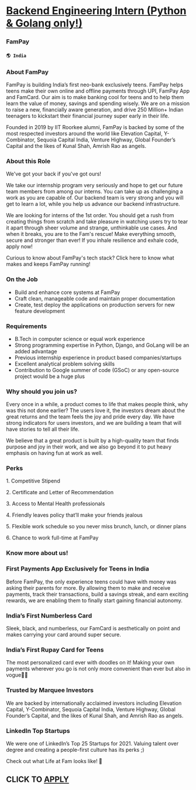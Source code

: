 # [Backend Engineering Intern (Python & Golang only!)](https://www.remotewlb.com/apply/backend-engineering-intern-python-golang-only)  
### FamPay  
#### `🌎 India`  

### About FamPay

FamPay is building India’s first neo-bank exclusively teens. FamPay helps teens make their own online and offline payments through UPI, FamPay App and FamCard. Our aim is to make banking cool for teens and to help them learn the value of money, savings and spending wisely. We are on a mission to raise a new, financially aware generation, and drive 250 Million+ Indian teenagers to kickstart their financial journey super early in their life.

Founded in 2019 by IIT Roorkee alumni, FamPay is backed by some of the most respected investors around the world like Elevation Capital, Y-Combinator, Sequoia Capital India, Venture Highway, Global Founder’s Capital and the likes of Kunal Shah, Amrish Rao as angels.

### About this Role

We've got your back if you've got ours!

We take our internship program very seriously and hope to get our future team members from among our interns. You can take up as challenging a work as you are capable of. Our backend team is very strong and you will get to learn a lot, while you help us advance our backend infrastructure.

We are looking for interns of the 1st order. You should get a rush from creating things from scratch and take pleasure in watching users try to tear it apart through sheer volume and strange, unthinkable use cases. And when it breaks, you are to the Fam's rescue! Make everything smooth, secure and stronger than ever! If you inhale resilience and exhale code, apply now!

Curious to know about FamPay's tech stack? Click here to know what makes and keeps FamPay running!

### On the Job

  * Build and enhance core systems at FamPay
  * Craft clean, manageable code and maintain proper documentation
  * Create, test deploy the applications on production servers for new feature development

### Requirements

  * B.Tech in computer science or equal work experience
  * Strong programming expertise in Python, Django, and GoLang will be an added advantage
  * Previous internship experience in product based companies/startups
  * Excellent analytical problem solving skills
  * Contribution to Google summer of code (GSoC) or any open-source project would be a huge plus

### Why should you join us?

Every once in a while, a product comes to life that makes people think, why was this not done earlier? The users love it, the investors dream about the great returns and the team feels the joy and pride every day. We have strong indicators for users investors, and we are building a team that will have stories to tell all their life.

We believe that a great product is built by a high-quality team that finds purpose and joy in their work, and we also go beyond it to put heavy emphasis on having fun at work as well.

### Perks

1\. Competitive Stipend

2\. Certificate and Letter of Recommendation

3\. Access to Mental Health professionals

4\. Friendly leaves policy that’ll make your friends jealous

5\. Flexible work schedule so you never miss brunch, lunch, or dinner plans

6\. Chance to work full-time at FamPay

### Know more about us!

### First Payments App Exclusively for Teens in India

Before FamPay, the only experience teens could have with money was asking their parents for more. By allowing them to make and receive payments, track their transactions, build a savings streak, and earn exciting rewards, we are enabling them to finally start gaining financial autonomy.

### India’s First Numberless Card

Sleek, black, and numberless, our FamCard is aesthetically on point and makes carrying your card around super secure.

### India’s First Rupay Card for Teens

The most personalized card ever with doodles on it! Making your own payments wherever you go is not only more convenient than ever but also in vogue💁‍♀️

### Trusted by Marquee Investors

We are backed by internationally acclaimed investors including Elevation Capital, Y-Combinator, Sequoia Capital India, Venture Highway, Global Founder’s Capital, and the likes of Kunal Shah, and Amrish Rao as angels.

### LinkedIn Top Startups

We were one of LinkedIn’s Top 25 Startups for 2021. Valuing talent over degree and creating a people-first culture has its perks ;)

Check out what Life at Fam looks like! 🌴

  
## CLICK TO [APPLY](https://www.remotewlb.com/apply/backend-engineering-intern-python-golang-only)

